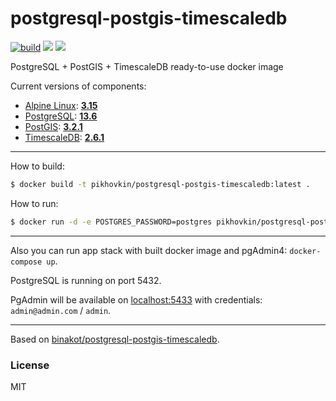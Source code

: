 # postgresql-postgis-timescaledb

[![build](https://github.com/pikhovkin/postgresql-postgis-timescaledb/workflows/build/badge.svg)](https://github.com/pikhovkin/postgresql-postgis-timescaledb/actions)
[![](https://img.shields.io/docker/v/pikhovkin/postgresql-postgis-timescaledb?sort=semver&logo=docker)](https://hub.docker.com/r/pikhovkin/postgresql-postgis-timescaledb)
[![](https://img.shields.io/github/license/pikhovkin/postgresql-postgis-timescaledb)](./LICENSE)

PostgreSQL + PostGIS + TimescaleDB ready-to-use docker image

Current versions of components:
* [Alpine Linux](https://alpinelinux.org): **[3.15](http://dl-cdn.alpinelinux.org/alpine/v3.15/)**
* [PostgreSQL](https://www.postgresql.org/): **[13.6](https://store.docker.com/images/postgres)**
* [PostGIS](http://postgis.net/): **[3.2.1](https://github.com/postgis/postgis/releases/tag/3.2.1)**
* [TimescaleDB](https://www.timescale.com/): **[2.6.1](https://github.com/timescale/timescaledb/releases/tag/2.6.1)**

---

How to build:

```bash
$ docker build -t pikhovkin/postgresql-postgis-timescaledb:latest .
```

How to run:

```bash
$ docker run -d -e POSTGRES_PASSWORD=postgres pikhovkin/postgresql-postgis-timescaledb
```

---

Also you can run app stack with built docker image and pgAdmin4: `docker-compose up`.

PostgreSQL is running on port 5432.

PgAdmin will be available on [localhost:5433](http://localhost:5433) with credentials: `admin@admin.com` / `admin`.

---

Based on [binakot/postgresql-postgis-timescaledb](https://github.com/binakot/PostgreSQL-PostGIS-TimescaleDB).

### License

MIT
